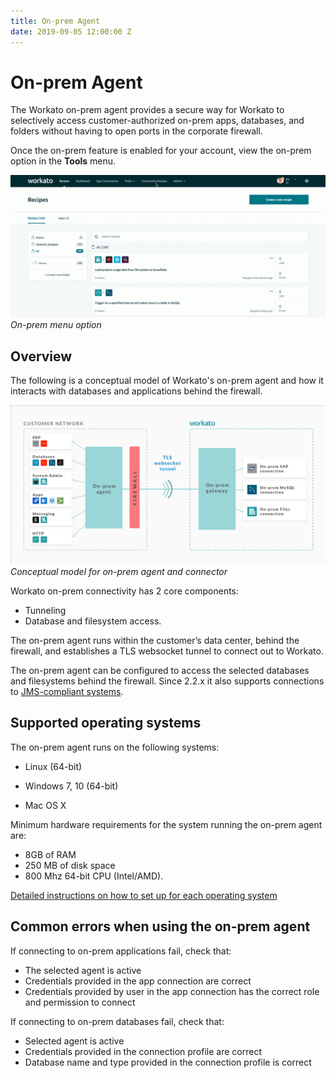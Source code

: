 ```yaml
---
title: On-prem Agent
date: 2019-09-05 12:00:00 Z
---
```


# On-prem Agent
The Workato on-prem agent provides a secure way for Workato to selectively access customer-authorized on-prem apps, databases, and folders without having to open ports in the corporate firewall.

Once the on-prem feature is enabled for your account, view the on-prem option in the **Tools** menu.

![On-prem menu option](/assets/images/on-prem/navigate-to-opa.gif)
*On-prem menu option*

## Overview
The following is a conceptual model of Workato's on-prem agent and how it interacts with databases and applications behind the firewall.

![On-prem model](/assets/images/on-prem/on_prem_conceptual_model.png)
*Conceptual model for on-prem agent and connector*

Workato on-prem connectivity has 2 core components:

- Tunneling
- Database and filesystem access.

The on-prem agent runs within the customer’s data center, behind the firewall, and establishes a TLS websocket tunnel to connect out to Workato.

The on-prem agent can be configured to access the selected databases and filesystems behind the firewall. Since 2.2.x it also supports connections to [JMS-compliant systems](/connectors/jms.md).

## Supported operating systems
The on-prem agent runs on the following systems:

- Linux (64-bit)

- Windows 7, 10 (64-bit)

- Mac OS X

Minimum hardware requirements for the system running the on-prem agent are:

- 8GB of RAM
- 250 MB of disk space
- 800 Mhz 64-bit CPU (Intel/AMD).

[Detailed instructions on how to set up for each operating system](https://docs.workato.com/on-prem/agent/setup.html)

## Common errors when using the on-prem agent
If connecting to on-prem applications fail, check that:
- The selected agent is active
- Credentials provided in the app connection are correct
- Credentials provided by user in the app connection has the correct role and permission to connect

If connecting to on-prem databases fail, check that:
- Selected agent is active
- Credentials provided in the connection profile are correct
- Database name and type provided in the connection profile is correct
